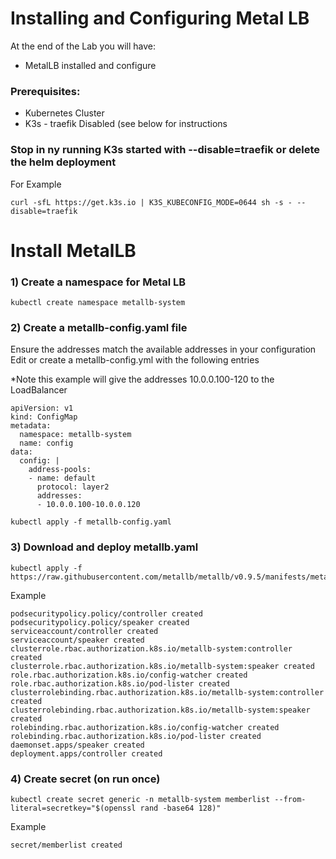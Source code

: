 # Installing and Configuring Metal LB

At the end of the Lab you will have:
* MetalLB installed and configure 

### Prerequisites:

- Kubernetes Cluster
- K3s - traefik Disabled (see below for instructions


### Stop in ny running K3s started with --disable=traefik or delete the helm deployment 
  
  For Example 

    curl -sfL https://get.k3s.io | K3S_KUBECONFIG_MODE=0644 sh -s - --disable=traefik


# Install MetalLB     


### 1) Create a namespace for Metal LB
```
kubectl create namespace metallb-system
```

### 2) Create a metallb-config.yaml file
Ensure the addresses match the available addresses in your configuration
Edit or create a metallb-config.yml with the following entries

*Note this example will give the addresses 10.0.0.100-120 to the LoadBalancer

```
apiVersion: v1
kind: ConfigMap
metadata:
  namespace: metallb-system
  name: config
data:
  config: |
    address-pools:
    - name: default
      protocol: layer2
      addresses:
      - 10.0.0.100-10.0.0.120
```

```
kubectl apply -f metallb-config.yaml
```
### 3) Download and deploy metallb.yaml 

```
kubectl apply -f https://raw.githubusercontent.com/metallb/metallb/v0.9.5/manifests/metallb.yaml
```
Example
```
podsecuritypolicy.policy/controller created
podsecuritypolicy.policy/speaker created
serviceaccount/controller created
serviceaccount/speaker created
clusterrole.rbac.authorization.k8s.io/metallb-system:controller created
clusterrole.rbac.authorization.k8s.io/metallb-system:speaker created
role.rbac.authorization.k8s.io/config-watcher created
role.rbac.authorization.k8s.io/pod-lister created
clusterrolebinding.rbac.authorization.k8s.io/metallb-system:controller created
clusterrolebinding.rbac.authorization.k8s.io/metallb-system:speaker created
rolebinding.rbac.authorization.k8s.io/config-watcher created
rolebinding.rbac.authorization.k8s.io/pod-lister created
daemonset.apps/speaker created
deployment.apps/controller created
```

### 4) Create secret (on run once)
```
kubectl create secret generic -n metallb-system memberlist --from-literal=secretkey="$(openssl rand -base64 128)"
```
Example
```
secret/memberlist created
```
